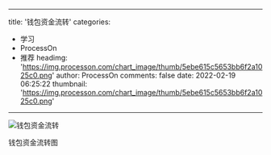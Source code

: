 
---
title: '钱包资金流转'
categories: 
 - 学习
 - ProcessOn
 - 推荐
headimg: 'https://img.processon.com/chart_image/thumb/5ebe615c5653bb6f2a1025c0.png'
author: ProcessOn
comments: false
date: 2022-02-19 06:25:22
thumbnail: 'https://img.processon.com/chart_image/thumb/5ebe615c5653bb6f2a1025c0.png'
---

<div>   
<img class="thumb" alt="钱包资金流转" src="https://img.processon.com/chart_image/thumb/5ebe615c5653bb6f2a1025c0.png" referrerpolicy="no-referrer">
<p>钱包资金流转图</p>  
</div>
            